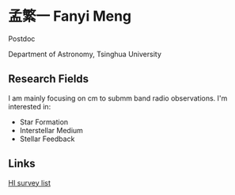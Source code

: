 # 孟繁一 Fanyi Meng


Postdoc

Department of Astronomy, Tsinghua University

## Research Fields

I am mainly focusing on cm to submm band radio observations. I'm interested in:

- Star Formation
- Interstellar Medium 
- Stellar Feedback

## Links

[HI survey list](https://fanyimeng.github.io/HI_surveys_list.html)